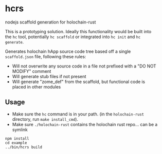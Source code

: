 # hcrs
nodejs scaffold generation for holochain-rust

This is a prototyping solution. Ideally this functionality would be built into the `hc` tool, potentially `hc scaffold` or integrated into `hc init` and `hc generate`.

Generates holochain hApp source code tree based off a single `scaffold.json` file, following these rules:

- Will not overwrite any source code in a file not prefixed with a "DO NOT MODIFY" comment
- Will generate stub files if not present
- Will generate "zome_def" from the scaffold, but functional code is placed in other modules

## Usage

- Make sure the `hc` command is in your path. (in the `holochain-rust` directory, run `make install_cmd`).
- Make sure `./holochain-rust` contains the holochain rust repo... can be a symlink

```
npm install
cd example
../bin/hcrs build
```
